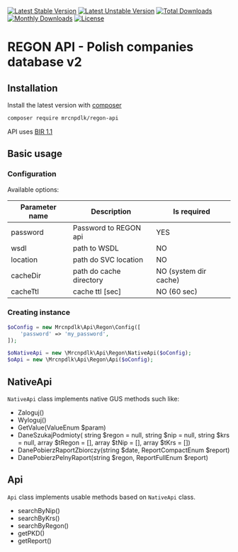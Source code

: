 
[![Latest Stable Version](https://img.shields.io/github/release/mrcnpdlk/regon-api.svg)](https://packagist.org/packages/mrcnpdlk/regon-api)
[![Latest Unstable Version](https://poser.pugx.org/mrcnpdlk/regon-api/v/unstable.png)](https://packagist.org/packages/mrcnpdlk/regon-api)
[![Total Downloads](https://img.shields.io/packagist/dt/mrcnpdlk/regon-api.svg)](https://packagist.org/packages/mrcnpdlk/regon-api)
[![Monthly Downloads](https://img.shields.io/packagist/dm/mrcnpdlk/regon-api.svg)](https://packagist.org/packages/mrcnpdlk/regon-api)
[![License](https://img.shields.io/packagist/l/mrcnpdlk/regon-api.svg)](https://packagist.org/packages/mrcnpdlk/regon-api)    

# REGON API - Polish companies database v2

## Installation

Install the latest version with [composer](https://packagist.org/packages/mrcnpdlk/regon-api)
```bash
composer require mrcnpdlk/regon-api
```

API uses [BIR 1.1](https://api.stat.gov.pl/Home/RegonApi)

## Basic usage

### Configuration
Available options:

| Parameter name | Description           | Is required |
| -------------- | --------------------- | ----------- |
| password       | Password to REGON api | YES         |
| wsdl           | path to WSDL          | NO          |
| location       | path do SVC location  | NO          |
| cacheDir       | path do cache directory  | NO (system dir cache)         |
| cacheTtl       | cache ttl [sec]  | NO (60 sec)          |

### Creating instance

```php
$oConfig = new Mrcnpdlk\Api\Regon\Config([
    'password' => 'my_password',
]);

$oNativeApi = new \Mrcnpdlk\Api\Regon\NativeApi($oConfig);
$oApi = new \Mrcnpdlk\Api\Regon\Api($oConfig);
```

## NativeApi

`NativeApi` class implements native GUS methods such like:

- Zaloguj()
- Wyloguj()
- GetValue(ValueEnum $param)
- DaneSzukajPodmioty( string $regon = null, string $nip = null, string $krs = null, array $tRegon = [], array $tNip = [], array $tKrs = [])
- DanePobierzRaportZbiorczy(string $date, ReportCompactEnum $report)
- DanePobierzPelnyRaport(string $regon, ReportFullEnum $report)

## Api

`Api` class implements usable methods based on `NativeApi` class.

- searchByNip()
- searchByKrs()
- searchByRegon()
- getPKD()
- getReport()
